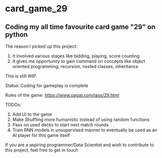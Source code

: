 # card_game_29

## Coding my all time favourite card game "29" on python
The reason I picked up this project:
1. It involved various stages like bidding, playing, score counting
2. It gives me opportunity to gain command on concepts like object oriented programming, recursion, nested classes, inheritance

This is still WIP.

Status: Coding for gameplay is complete

Rules of the game:
https://www.pagat.com/jass/29.html

TODOs:
1. Add UI to the game
2. Make Shuffling more humanistic instead of using random functions
3. Pass on used decks to start next match rounds
4. Train RNN models in unsupervised manner to eventually be used as an AI player for this game itself

If you are a aspiring programmer/Data Scientist and wish to contribute to this project, feel free to get in touch

